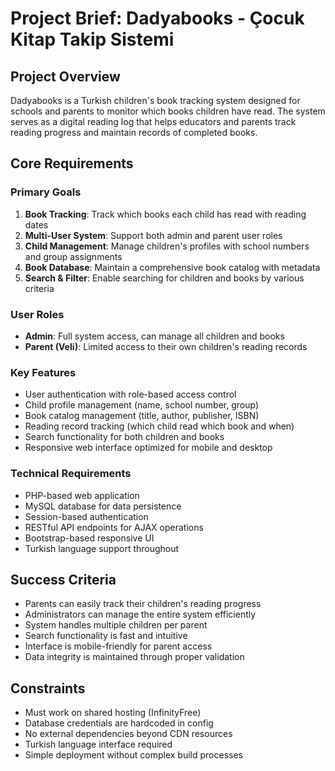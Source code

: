 # Project Brief: Dadyabooks - Çocuk Kitap Takip Sistemi

## Project Overview
Dadyabooks is a Turkish children's book tracking system designed for schools and parents to monitor which books children have read. The system serves as a digital reading log that helps educators and parents track reading progress and maintain records of completed books.

## Core Requirements

### Primary Goals
1. **Book Tracking**: Track which books each child has read with reading dates
2. **Multi-User System**: Support both admin and parent user roles
3. **Child Management**: Manage children's profiles with school numbers and group assignments
4. **Book Database**: Maintain a comprehensive book catalog with metadata
5. **Search & Filter**: Enable searching for children and books by various criteria

### User Roles
- **Admin**: Full system access, can manage all children and books
- **Parent (Veli)**: Limited access to their own children's reading records

### Key Features
- User authentication with role-based access control
- Child profile management (name, school number, group)
- Book catalog management (title, author, publisher, ISBN)
- Reading record tracking (which child read which book and when)
- Search functionality for both children and books
- Responsive web interface optimized for mobile and desktop

### Technical Requirements
- PHP-based web application
- MySQL database for data persistence
- Session-based authentication
- RESTful API endpoints for AJAX operations
- Bootstrap-based responsive UI
- Turkish language support throughout

## Success Criteria
- Parents can easily track their children's reading progress
- Administrators can manage the entire system efficiently
- System handles multiple children per parent
- Search functionality is fast and intuitive
- Interface is mobile-friendly for parent access
- Data integrity is maintained through proper validation

## Constraints
- Must work on shared hosting (InfinityFree)
- Database credentials are hardcoded in config
- No external dependencies beyond CDN resources
- Turkish language interface required
- Simple deployment without complex build processes
